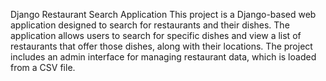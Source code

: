 Django Restaurant Search Application
This project is a Django-based web application designed to search for restaurants and their dishes. The application allows users to search for specific dishes and view a list of restaurants that offer those dishes, along with their locations. The project includes an admin interface for managing restaurant data, which is loaded from a CSV file.
